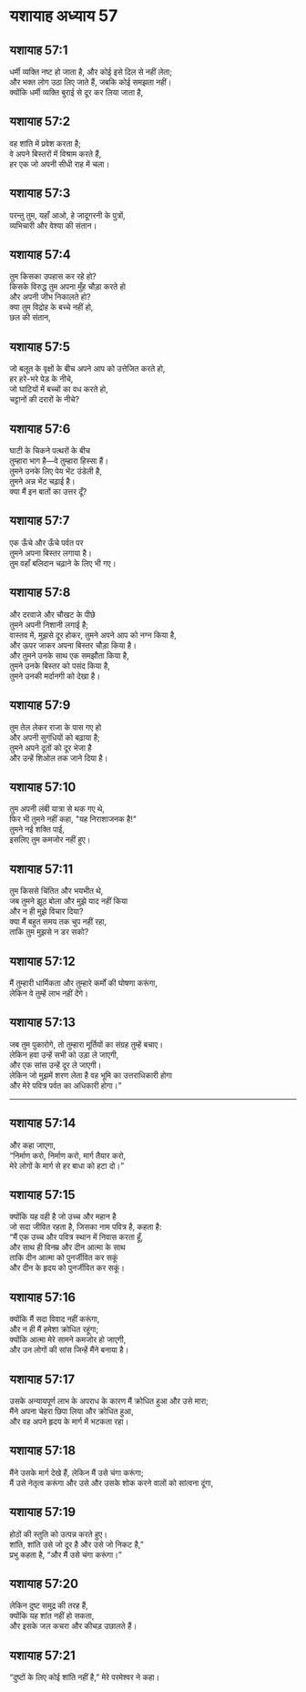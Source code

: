 # यशायाह अध्याय 57

## यशायाह 57:1  
धर्मी व्यक्ति नष्ट हो जाता है, और कोई इसे दिल से नहीं लेता;  
और भक्त लोग उठा लिए जाते हैं, जबकि कोई समझता नहीं।  
क्योंकि धर्मी व्यक्ति बुराई से दूर कर लिया जाता है,

## यशायाह 57:2  
वह शांति में प्रवेश करता है;  
वे अपने बिस्तरों में विश्राम करते हैं,  
हर एक जो अपनी सीधी राह में चला।

## यशायाह 57:3  
परन्तु तुम, यहाँ आओ, हे जादूगरनी के पुत्रों,  
व्यभिचारी और वेश्या की संतान।

## यशायाह 57:4  
तुम किसका उपहास कर रहे हो?  
किसके विरुद्ध तुम अपना मुँह चौड़ा करते हो  
और अपनी जीभ निकालते हो?  
क्या तुम विद्रोह के बच्चे नहीं हो,  
छल की संतान,

## यशायाह 57:5  
जो बलूत के वृक्षों के बीच अपने आप को उत्तेजित करते हो,  
हर हरे-भरे पेड़ के नीचे,  
जो घाटियों में बच्चों का वध करते हो,  
चट्टानों की दरारों के नीचे?

## यशायाह 57:6  
घाटी के चिकने पत्थरों के बीच  
तुम्हारा भाग है—वे तुम्हारा हिस्सा हैं।  
तुमने उनके लिए पेय भेंट उंडेली है,  
तुमने अन्न भेंट चढ़ाई है।  
क्या मैं इन बातों का उत्तर दूँ?

## यशायाह 57:7  
एक ऊँचे और ऊँचे पर्वत पर  
तुमने अपना बिस्तर लगाया है।  
तुम वहाँ बलिदान चढ़ाने के लिए भी गए।

## यशायाह 57:8  
और दरवाजे और चौखट के पीछे  
तुमने अपनी निशानी लगाई है;  
वास्तव में, मुझसे दूर होकर, तुमने अपने आप को नग्न किया है,  
और ऊपर जाकर अपना बिस्तर चौड़ा किया है।  
और तुमने उनके साथ एक समझौता किया है,  
तुमने उनके बिस्तर को पसंद किया है,  
तुमने उनकी मर्दानगी को देखा है।

## यशायाह 57:9  
तुम तेल लेकर राजा के पास गए हो  
और अपनी सुगंधियों को बढ़ाया है;  
तुमने अपने दूतों को दूर भेजा है  
और उन्हें शिओल तक जाने दिया है।

## यशायाह 57:10  
तुम अपनी लंबी यात्रा से थक गए थे,  
फिर भी तुमने नहीं कहा, "यह निराशाजनक है!"  
तुमने नई शक्ति पाई,  
इसलिए तुम कमजोर नहीं हुए।

## यशायाह 57:11  
तुम किससे चिंतित और भयभीत थे,  
जब तुमने झूठ बोला और मुझे याद नहीं किया  
और न ही मुझे विचार दिया?  
क्या मैं बहुत समय तक चुप नहीं रहा,  
ताकि तुम मुझसे न डर सको?

## यशायाह 57:12  
मैं तुम्हारी धार्मिकता और तुम्हारे कर्मों की घोषणा करूंगा,  
लेकिन वे तुम्हें लाभ नहीं देंगे।

## यशायाह 57:13  
जब तुम पुकारोगे, तो तुम्हारा मूर्तियों का संग्रह तुम्हें बचाए।  
लेकिन हवा उन्हें सभी को उड़ा ले जाएगी,  
और एक सांस उन्हें दूर ले जाएगी।  
लेकिन जो मुझमें शरण लेता है वह भूमि का उत्तराधिकारी होगा  
और मेरे पवित्र पर्वत का अधिकारी होगा।”

---

## यशायाह 57:14  
और कहा जाएगा,  
“निर्माण करो, निर्माण करो, मार्ग तैयार करो,  
मेरे लोगों के मार्ग से हर बाधा को हटा दो।”

## यशायाह 57:15  
क्योंकि यह वही है जो उच्च और महान है  
जो सदा जीवित रहता है, जिसका नाम पवित्र है, कहता है:  
“मैं एक उच्च और पवित्र स्थान में निवास करता हूँ,  
और साथ ही विनम्र और दीन आत्मा के साथ  
ताकि दीन आत्मा को पुनर्जीवित कर सकूं  
और दीन के हृदय को पुनर्जीवित कर सकूं।

## यशायाह 57:16  
क्योंकि मैं सदा विवाद नहीं करूंगा,  
और न ही मैं हमेशा क्रोधित रहूंगा;  
क्योंकि आत्मा मेरे सामने कमजोर हो जाएगी,  
और उन लोगों की सांस जिन्हें मैंने बनाया है।

## यशायाह 57:17  
उसके अन्यायपूर्ण लाभ के अपराध के कारण मैं क्रोधित हुआ और उसे मारा;  
मैंने अपना चेहरा छिपा लिया और क्रोधित हुआ,  
और वह अपने हृदय के मार्ग में भटकता रहा।

## यशायाह 57:18  
मैंने उसके मार्ग देखे हैं, लेकिन मैं उसे चंगा करूंगा;  
मैं उसे नेतृत्व करूंगा और उसे और उसके शोक करने वालों को सांत्वना दूंगा,

## यशायाह 57:19  
होठों की स्तुति को उत्पन्न करते हुए।  
शांति, शांति उसे जो दूर है और उसे जो निकट है,”  
प्रभु कहता है, “और मैं उसे चंगा करूंगा।”

## यशायाह 57:20  
लेकिन दुष्ट समुद्र की तरह हैं,  
क्योंकि यह शांत नहीं हो सकता,  
और इसके जल कचरा और कीचड़ उछालते हैं।

## यशायाह 57:21  
“दुष्टों के लिए कोई शांति नहीं है,” मेरे परमेश्वर ने कहा।

